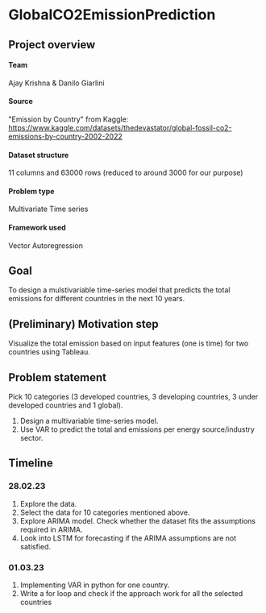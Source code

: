 # GlobalCO2EmissionPrediction

## Project overview

#### Team
Ajay Krishna & Danilo Giarlini

#### Source
"Emission by Country" from Kaggle: https://www.kaggle.com/datasets/thedevastator/global-fossil-co2-emissions-by-country-2002-2022

#### Dataset structure
11 columns and 63000 rows (reduced to around 3000 for our purpose)

#### Problem type
Multivariate Time series 

#### Framework used
Vector Autoregression

## Goal

To design a mulstivariable time-series model that predicts the total emissions for different countries in the next 10 years.

## (Preliminary) Motivation step

Visualize the total emission based on input features (one is time) for two countries using Tableau.

## Problem statement 

Pick 10 categories (3 developed countries, 3 developing countries, 3 under developed countries and 1 global).

1. Design a multivariable time-series model.
2. Use VAR to predict the total and emissions per energy source/industry sector.

## Timeline

### 28.02.23

1. Explore the data.
2. Select the data for 10 categories mentioned above.
3. Explore ARIMA model. Check whether the dataset fits the assumptions required in ARIMA.
4. Look into LSTM for forecasting if the ARIMA assumptions are not satisfied.

### 01.03.23

1. Implementing VAR in python for one country.
2. Write a for loop and check if the approach work for all the selected countries
